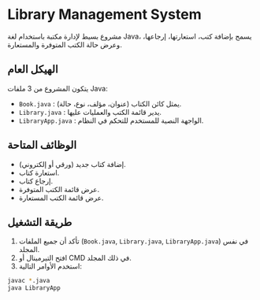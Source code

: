 # Library Management System

مشروع بسيط لإدارة مكتبة باستخدام لغة Java، يسمح بإضافة كتب، استعارتها، إرجاعها، وعرض حالة الكتب المتوفرة والمستعارة.

## الهيكل العام

يتكون المشروع من 3 ملفات Java:

- `Book.java` : يمثل كائن الكتاب (عنوان، مؤلف، نوع، حالة).
- `Library.java` : يدير قائمة الكتب والعمليات عليها.
- `LibraryApp.java` : الواجهة النصية للمستخدم للتحكم في النظام.

## الوظائف المتاحة

- إضافة كتاب جديد (ورقي أو إلكتروني).
- استعارة كتاب.
- إرجاع كتاب.
- عرض قائمة الكتب المتوفرة.
- عرض قائمة الكتب المستعارة.

## طريقة التشغيل

1. تأكد أن جميع الملفات (`Book.java`, `Library.java`, `LibraryApp.java`) في نفس المجلد.
2. افتح التيرمينال أو CMD في ذلك المجلد.
3. استخدم الأوامر التالية:

```bash
javac *.java
java LibraryApp
